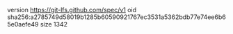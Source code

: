 version https://git-lfs.github.com/spec/v1
oid sha256:a2785749d58019b1285b60590921767ec3531a5362bdb77e74ee6b65e0aefe49
size 1342
